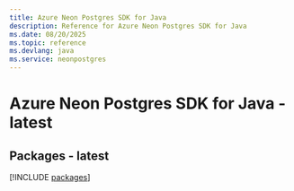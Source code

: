 ```yaml
---
title: Azure Neon Postgres SDK for Java
description: Reference for Azure Neon Postgres SDK for Java
ms.date: 08/20/2025
ms.topic: reference
ms.devlang: java
ms.service: neonpostgres
---
```

# Azure Neon Postgres SDK for Java - latest
## Packages - latest
[!INCLUDE [packages](neon-postgres-index.md)]